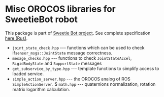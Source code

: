 Misc OROCOS libraries for SweetieBot robot
=====================================

This package is part of [Sweetie Bot project](http://sweetiebot.net). See complete specification [here (Rus)](https://gitlab.com/sweetie-bot/sweetie_doc/wikis/plugin-robotmodel).

* `joint_state_check.hpp` --- functions which can be used to check if`sensor_msgs::JointState` message correctness.
* `mesage_checks.hpp` --- functions to check `JointStateAccel`, `RigidBodyState` and `SupportState` messages
* `get_subservice_by_type.hpp` --- template functions to simplify access to loaded service.
* `simple_action_server.hpp` --- the OROCOS analog of ROS `SimpleActionServer`.
$ `math.hpp` --- quaternions normalization, rotation matrix logarithm calculation.
